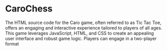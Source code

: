 # CaroChess
The HTML source code for the Caro game, often referred to as Tic Tac Toe, offers an engaging and interactive experience tailored to players of all ages. This game leverages JavaScript, HTML, and CSS to create an appealing user interface and robust game logic. Players can engage in a two-player format
